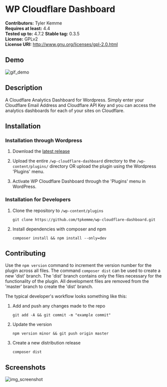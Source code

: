 # WP Cloudflare Dashboard #
**Contributors:**      Tyler Kemme  
**Requires at least:** 4.4  
**Tested up to:**      4.7.2
**Stable tag:**        0.3.5  
**License:**           GPLv2  
**License URI:**       http://www.gnu.org/licenses/gpl-2.0.html  

## Demo ##

![gif_demo](https://github.com/tpkemme/wp-cloudflare-dashboard/blob/master/assets/repo/wp-cloudflare-dashboard.gif)
## Description ##

A Cloudflare Analytics Dashboard for Wordpress.  Simply enter your Cloudflare Email Address and Cloudflare API Key and you can access the analytics dashboards for each of your sites on Cloudflare.

## Installation ##

### Installation through Wordpress ###

1. Download the [latest release](https://github.com/tpkemme/wp-cloudflare-dashboard/releases/latest)

2. Upload the entire `/wp-cloudflare-dashboard` directory to the `/wp-content/plugins/` directory OR upload the plugin using the Wordpress 'Plugins' menu.

3. Activate WP Cloudflare Dashboard through the 'Plugins' menu in WordPress.

### Installation for Developers ###

1. Clone the repository to `/wp-content/plugins`
	
	`git clone https://github.com/tpkemme/wp-cloudflare-dashboard.git`

2. Install dependencies with composer and npm
	
	`composer install && npm install --only=dev`

## Contributing ##

Use the `npm version` command to increment the version number for the plugin across all files.  The command `composer dist` can be used to create a new 'dist' branch.  The 'dist' branch contains only the files necessary for the functionality of the plugin. All development files are removed from the 'master' branch to create the 'dist' branch.

The typical developer's workflow looks something like this:

1. Add and push any changes made to the repo

	`git add -A && git commit -m "example commit"`

2. Update the version

	`npm version minor && git push origin master`

3. Create a new distribution release

	`composer dist`

## Screenshots ##

![img_screenshot](https://github.com/tpkemme/wp-cloudflare-dashboard/blob/master/assets/repo/wp-cloudflare-screenshot.png)

